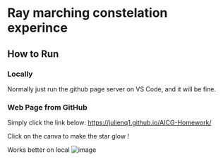 # Ray marching constelation experince 

## How to Run

### Locally

Normally just run the github page server on VS Code, and it will be fine.

### Web Page from GitHub

Simply click the link below:
https://julienq1.github.io/AICG-Homework/

Click on the canva to make the star glow !
 
Works better on local 
![image](https://github.com/user-attachments/assets/f230d9d3-e577-460e-a25f-c71a472d227a)
